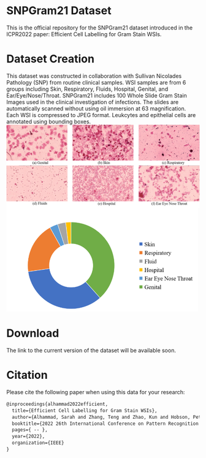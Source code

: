 # SNPGram21 Dataset
This is the official repository for the SNPGram21 dataset introduced in the ICPR2022 paper: Efficient Cell Labelling for Gram Stain WSIs. 

# Dataset Creation
This dataset was constructed in collaboration with Sullivan Nicolades Pathology (SNP) from routine clinical samples. WSI samples are from 6 groups including Skin, Respiratory, Fluids, Hospital, Genital, and Ear/Eye/Nose/Throat. 
SNPGram21 includes 100 Whole Slide Gram Stain Images used in the clinical investigation of infections. The slides are automatically scanned without using oil immersion at 63 magnification. Each WSI is compressed to JPEG format. Leukcytes and epithelial cells are annotated using bounding boxes.
<img src="benches.png" img align="center" width="800px"/>
<img src="Dataset distribution.png" img align="center" width="500px"/>


# Download
The link to the current version of the dataset will be available soon.

# Citation
Please cite the following paper when using this data for your research:
```latex
@inproceedings{alhammad2022efficient,
  title={Efficient Cell Labelling for Gram Stain WSIs},
  author={Alhammad, Sarah and Zhang, Teng and Zhao, Kun and Hobson, Peter and Jennings, Anthony and Lovell, Brian C},
  booktitle={2022 26th International Conference on Pattern Recognition (ICPR)},
  pages={ -- },
  year={2022},
  organization={IEEE}
} 
```

